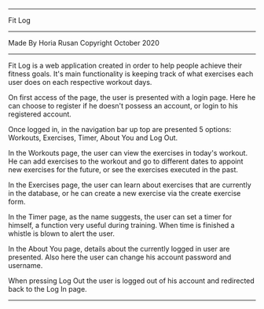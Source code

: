 ------------------------------------------------------------------

Fit Log

------------------------------------------------------------------

Made By Horia Rusan Copyright October 2020

------------------------------------------------------------------

Fit Log is a web application created in order to help people
achieve their fitness goals. It's main functionality is keeping
track of what exercises each user does on each respective
workout days.

On first access of the page, the user is presented with a login
page. Here he can choose to register if he doesn't possess an
account, or login to his registered account.

Once logged in, in the navigation bar up top are presented 5
options: Workouts, Exercises, Timer, About You and Log Out.

In the Workouts page, the user can view the exercises in today's
workout. He can add exercises to the workout and go to different
dates to appoint new exercises for the future, or see the
exercises executed in the past.

In the Exercises page, the user can learn about exercises that
are currently in the database, or he can create a new exercise
via the create exercise form.

In the Timer page, as the name suggests, the user can set a timer
for himself, a function very useful during training. When time
is finished a whistle is blown to alert the user.

In the About You page, details about the currently logged in
user are presented. Also here the user can change his account
password and username.

When pressing Log Out the user is logged out of his account and
redirected back to the Log In page.

------------------------------------------------------------------
